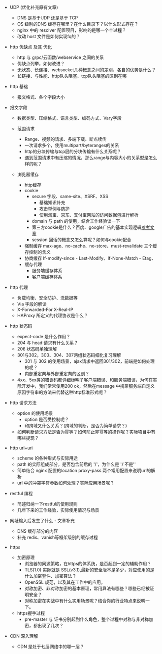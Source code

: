 * UDP (优化补充原有文章)
   * DNS 是基于UDP 还是基于 TCP
   * OS 级别的DNS 缓存在哪里？在什么目录下？以什么形式存在？
   * nginx 中的 resolver 配置项目，影响的是哪一个个过程？
   * 改动 host 文件是如何实现fq的？
   
* http 优缺点 及其 优化
   * http 与 grpc/云函数/webservice 之间的关系
   * 优缺点列举，如何改进？
   * 无状态、长连接、websocket几种概念之间的差别，各自的优势是什么？
   * 长链接、与性能、http队头阻塞、tcp队头阻塞的区别在哪
   
* http 基础
   * 报文格式、各个字段大小
   
* 报文字段
   * 数据类型、压缩格式、语言类型、编码方式、Vary字段
   * 范围请求
     * Range、视频的请求、多端下载、断点续传
     * 一次请求多个，使用multipart/byteranges的关系
     * http的分块传输与tcp层的分块传输有什么关系呢？
     * 遇到范围请求中有压缩的情况，那么range与内容大小的关系型是怎么样的呢？
   
  * 浏览器缓存
    * http缓存
    * cookie 
       * secure 字段、same-site、XSRF、XSS
           * 基础知识补充
           * 攻击举例与防护
           * 使用淘宝、京东、支付宝网站的访问数据包进行解析
       * domain 与 path 的使用，结合工作经验谈一下 
       * 第三方cookie是什么？百度、google广告的基本实现逻辑[参考文章](http://www.bobulous.org.uk/misc/third-party-cookies.html)
       * session 回话的概念又怎么算呢？如何与cookie配合
    * 强制缓存 max-age、no-cache、no-store、must-revalidate 三个缓存控制的含义
    * 协商缓存 If-modify-since - Last-Modify、If-None-Match - Etag、
    * 缓存代理
       * 服务端缓存体系
       * 客户端缓存体系

 * http 代理
   * 负载均衡、安全防护、洗数据等
   * Via 字段的解读
   * X-Forwarded-For X-Real-IP
   * HAProxy 所定义的代理协议是什么？

* http 状态码
  * expect-code 是什么作用？
  * 204 与 head 请求有什么关系？
  * 206 状态码单独理解
  * 301与302，303、304、307两组状态码细化复习理解
     * 301 与 302 的使用场景，ajax请求中返回301/302，前端是如何处理的呢？
     * 内部重定向与外部重定向的区别？
  * 4xx、5xx类的错误码都详细标明了客户端错误、和服务端错误，为何在实际开发中，我们常常使用200 ok，然后在message 中携带服务端自定义原因字符串的方法来代替这种http标准形式呢？

* http 请求方法
  * option 的使用场景
     * option 是否受控制呢？
     * 和跨域又什么关系？(跨域的判断，是否为简单请求？)
  * 如何判断请求方法是否为幂等？如何防止非幂等的操作呢？实际项目中有哪些提现？
  
* http url+uri
   * scheme 的各种形式与实际用途
   * path 的实际组成部分，是否包含前后的 '/'，为什么是 '/'不是'\'
   * 简单结合 nginx 配置的location proxy-pass 两个常用配置来说明url的解析
   * url 中的冲突字符参数如何处理？实际应用场景呢？
   
   
 * restful 编程
   * 简述归纳一下restful的使用规则
   * 几年下来的工作经验，实际使用情况与场景

* 网址输入后发生了什么 - 文章补充   
  * DNS 缓存部分的内容
  * 补充 redis、vanish等框架级别的缓存过程
   
  
 * https
   * 加密原理
     * 浏览器的同源策略，在https的体系统，是否起到一定的辅助作用？
     * TLS(1.0) 实际就是 SSL(v3.1),最新的安全版本是多少，对应使用的是什么加密套件、加密算法？
     * OpenSSL 规范，以及其在工作中的应用。
     * 对称加密、非对称加密的基本原理，常用算法有哪些？哪些已经被证明安全？
     * 对称加密在实战中有什么实用场景呢？结合你的行业特点来说明一下。
   * https握手过程
     * pre-master 与 证书分别起到什么角色，整个过程中对称与非对称加密，都出现了几次？
    

* CDN 深入理解
   * CDN 是处于七层网络中的哪一层？
   
 
